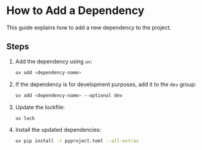 # How to Add a Dependency

This guide explains how to add a new dependency to the project.

## Steps

1. Add the dependency using `uv`:
    ```sh
    uv add <dependency-name>
    ```

2. If the dependency is for development purposes, add it to the `dev` group:
    ```sh
    uv add <dependency-name> --optional dev
    ```

3. Update the lockfile:
    ```sh
    uv lock
    ```

4. Install the updated dependencies:
    ```sh
    uv pip install -r pyproject.toml --all-extras
    ```
